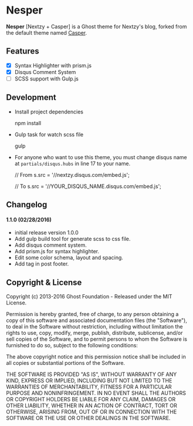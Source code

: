 # Nesper

**Nesper** [Nextzy + Casper] is a Ghost theme for Nextzy's blog, forked from the default theme named [Casper](https://github.com/TryGhost/Casper).

## Features

- [x] Syntax Highlighter with prism.js
- [x] Disqus Comment System
- [ ] SCSS support with Gulp.js

## Development

- Install project dependencies

    npm install

- Gulp task for watch scss file

    gulp

- For anyone who want to use this theme, you must change disqus name at `partials/disqus.hubs` in line 17 to your name.

    // From
    s.src = '//nextzy.disqus.com/embed.js';
    
    // To
    s.src = '//YOUR_DISQUS_NAME.disqus.com/embed.js';


## Changelog

#### 1.1.0 (02/28/2016)

* initial release version 1.0.0
* Add gulp build tool for generate scss to css file.
* Add disqus comment system.
* Add prism.js for syntax highlighter.
* Edit some color schema, layout and spacing.
* Add tag in post footer.

## Copyright & License

Copyright (c) 2013-2016 Ghost Foundation - Released under the MIT License.

Permission is hereby granted, free of charge, to any person obtaining a copy of this software and associated documentation files (the "Software"), to deal in the Software without restriction, including without limitation the rights to use, copy, modify, merge, publish, distribute, sublicense, and/or sell copies of the Software, and to permit persons to whom the Software is furnished to do so, subject to the following conditions:

The above copyright notice and this permission notice shall be included in all copies or substantial portions of the Software.

THE SOFTWARE IS PROVIDED "AS IS", WITHOUT WARRANTY OF ANY KIND, EXPRESS OR IMPLIED, INCLUDING BUT NOT LIMITED TO THE WARRANTIES OF MERCHANTABILITY, FITNESS FOR A PARTICULAR PURPOSE AND
NONINFRINGEMENT. IN NO EVENT SHALL THE AUTHORS OR COPYRIGHT HOLDERS BE LIABLE FOR ANY CLAIM, DAMAGES OR OTHER LIABILITY, WHETHER IN AN ACTION OF CONTRACT, TORT OR OTHERWISE, ARISING FROM, OUT OF OR IN CONNECTION WITH THE SOFTWARE OR THE USE OR OTHER DEALINGS IN THE SOFTWARE.
